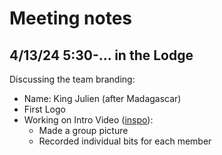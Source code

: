 # Meeting notes

## 4/13/24 5:30-... in the Lodge

Discussing the team branding:
 - Name: King Julien (after Madagascar)
 - First Logo
 - Working on Intro Video ([inspo](https://youtu.be/hdcTmpvDO0I?feature=shared)):
   - Made a group picture
   - Recorded individual bits for each member 
